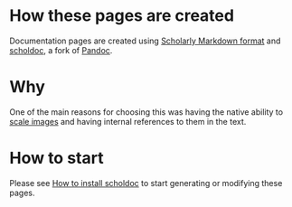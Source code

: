 # How these pages are created

Documentation pages are created using [Scholarly Markdown format](http://scholarlymarkdown.com/) and [scholdoc](http://scholdoc.scholarlymarkdown.com/), a fork of [Pandoc](http://pandoc.org/). 

# Why

One of the main reasons for choosing this was having the native ability to [scale images](http://scholarlymarkdown.com/Scholarly-Markdown-Guide.html#floating-subfigs) and having internal references to them in the text.

# How to start

Please see [How to install scholdoc](howToInstallScholdoc.html) to start generating or modifying these pages.
 
